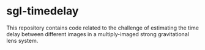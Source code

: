 sgl-timedelay
=============

This repository contains code related to the challenge of estimating the time delay  between different images in a multiply-imaged strong gravitational lens system.
